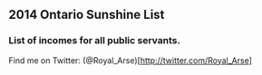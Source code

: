 ## 2014 Ontario Sunshine List

### List of incomes for all public servants.

Find me on Twitter: (@Royal_Arse)[http://twitter.com/Royal_Arse]